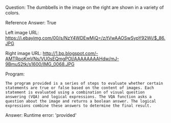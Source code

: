 Question: The dumbbells in the image on the right are shown in a variety of colors.

Reference Answer: True

Left image URL: https://i.ebayimg.com/00/s/NzY4WDEwMjQ=/z/tVwAAOSwSypY92Wj/$_86.JPG

Right image URL: http://1.bp.blogspot.com/-AMTRpoKmVNs/VU0sEQmgPOI/AAAAAAAAHdw/mJ-9BmuS2tk/s1600/IMG_0068.JPG

Program:

```
The program provided is a series of steps to evaluate whether certain statements are true or false based on the content of images. Each statement is evaluated using a combination of visual question answering (VQA) and logical expressions. The VQA function asks a question about the image and returns a boolean answer. The logical expressions combine these answers to determine the final result.
```
Answer: Runtime error: 'provided'

